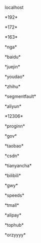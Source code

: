 localhost

\*192\*

\*172\*

\*163\*

\*nga\*

\*baidu\*

\*juejin\*

\*youdao\*

\*zhihu\*

\*segmentfault\*

\*aliyun\*

\*12306\*

\*proginn\*

\*gov\*

\*taobao\*

\*csdn\*

\*tianyancha\*

\*bilibili\*

\*gwy\*

\*speeds\*

\*tmall\*

\*alipay\*

\*tophub\*

\*orzyyyy\*
